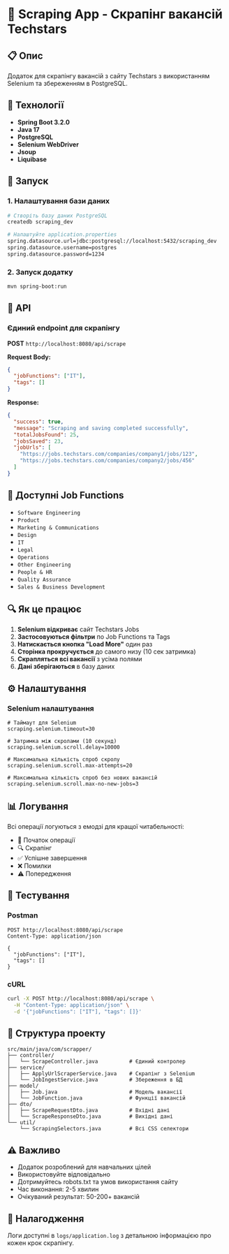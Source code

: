 # 🚀 Scraping App - Скрапінг вакансій Techstars

## 📋 Опис
Додаток для скрапінгу вакансій з сайту Techstars з використанням Selenium та збереженням в PostgreSQL.

## 🔧 Технології
- **Spring Boot 3.2.0**
- **Java 17**
- **PostgreSQL**
- **Selenium WebDriver**
- **Jsoup**
- **Liquibase**

## 🚀 Запуск

### 1. Налаштування бази даних
```bash
# Створіть базу даних PostgreSQL
createdb scraping_dev

# Налаштуйте application.properties
spring.datasource.url=jdbc:postgresql://localhost:5432/scraping_dev
spring.datasource.username=postgres
spring.datasource.password=1234
```

### 2. Запуск додатку
```bash
mvn spring-boot:run
```

## 📡 API

### Єдиний endpoint для скрапінгу

**POST** `http://localhost:8080/api/scrape`

**Request Body:**
```json
{
  "jobFunctions": ["IT"],
  "tags": []
}
```

**Response:**
```json
{
  "success": true,
  "message": "Scraping and saving completed successfully",
  "totalJobsFound": 25,
  "jobsSaved": 23,
  "jobUrls": [
    "https://jobs.techstars.com/companies/company1/jobs/123",
    "https://jobs.techstars.com/companies/company2/jobs/456"
  ]
}
```

## 🎯 Доступні Job Functions
- `Software Engineering`
- `Product`
- `Marketing & Communications`
- `Design`
- `IT`
- `Legal`
- `Operations`
- `Other Engineering`
- `People & HR`
- `Quality Assurance`
- `Sales & Business Development`

## 🔍 Як це працює

1. **Selenium відкриває** сайт Techstars Jobs
2. **Застосовуються фільтри** по Job Functions та Tags
3. **Натискається кнопка "Load More"** один раз
4. **Сторінка прокручується** до самого низу (10 сек затримка)
5. **Скрапляться всі вакансії** з усіма полями
6. **Дані зберігаються** в базу даних

## ⚙️ Налаштування

### Selenium налаштування
```properties
# Таймаут для Selenium
scraping.selenium.timeout=30

# Затримка між скролами (10 секунд)
scraping.selenium.scroll.delay=10000

# Максимальна кількість спроб скролу
scraping.selenium.scroll.max-attempts=20

# Максимальна кількість спроб без нових вакансій
scraping.selenium.scroll.max-no-new-jobs=3
```

## 📊 Логування
Всі операції логуються з емодзі для кращої читабельності:
- 🚀 Початок операції
- 🔍 Скрапінг
- ✅ Успішне завершення
- ❌ Помилки
- ⚠️ Попередження

## 🧪 Тестування

### Postman
```http
POST http://localhost:8080/api/scrape
Content-Type: application/json

{
  "jobFunctions": ["IT"],
  "tags": []
}
```

### cURL
```bash
curl -X POST http://localhost:8080/api/scrape \
  -H "Content-Type: application/json" \
  -d '{"jobFunctions": ["IT"], "tags": []}'
```

## 📁 Структура проекту
```
src/main/java/com/scrapper/
├── controller/
│   └── ScrapeController.java          # Єдиний контролер
├── service/
│   ├── ApplyUrlScraperService.java    # Скрапінг з Selenium
│   └── JobIngestService.java          # Збереження в БД
├── model/
│   ├── Job.java                       # Модель вакансії
│   └── JobFunction.java               # Функції вакансій
├── dto/
│   ├── ScrapeRequestDto.java          # Вхідні дані
│   └── ScrapeResponseDto.java         # Вихідні дані
└── util/
    └── ScrapingSelectors.java         # Всі CSS селектори
```

## ⚠️ Важливо
- Додаток розроблений для навчальних цілей
- Використовуйте відповідально
- Дотримуйтесь robots.txt та умов використання сайту
- Час виконання: 2-5 хвилин
- Очікуваний результат: 50-200+ вакансій

## 🔧 Налагодження
Логи доступні в `logs/application.log` з детальною інформацією про кожен крок скрапінгу.
